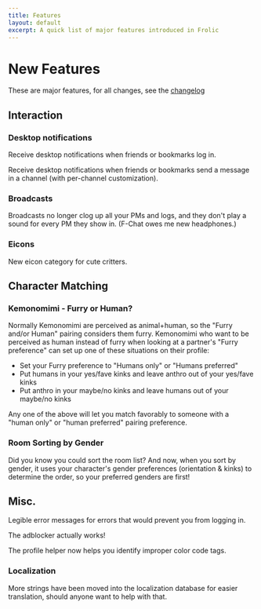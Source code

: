 ```yaml
---
title: Features
layout: default
excerpt: A quick list of major features introduced in Frolic
---
```

# New Features
These are major features, for all changes, see the [changelog](development/CHANGELOG.md)

## Interaction
### Desktop notifications
Receive desktop notifications when friends or bookmarks log in.

Receive desktop notifications when friends or bookmarks send a message in a channel (with per-channel customization).

### Broadcasts
Broadcasts no longer clog up all your PMs and logs, and they don't play a sound for every PM they show in. (F-Chat owes me new headphones.)

### Eicons
New eicon category for cute critters.

## Character Matching
### Kemonomimi - Furry or Human?
Normally Kemonomimi are perceived as animal+human, so the "Furry and/or Human" pairing considers them furry. Kemonomimi who want to be perceived as human instead of furry when looking at a partner's "Furry preference" can set up one of these situations on their profile:

* Set your Furry preference to "Humans only" or "Humans preferred"
* Put humans in your yes/fave kinks and leave anthro out of your yes/fave kinks
* Put anthro in your maybe/no kinks and leave humans out of your maybe/no kinks

Any one of the above will let you match favorably to someone with a "human only" or "human preferred" pairing preference.

### Room Sorting by Gender
Did you know you could sort the room list? And now, when you sort by gender, it uses your character's gender preferences (orientation & kinks) to determine the order, so your preferred genders are first!

## Misc.
Legible error messages for errors that would prevent you from logging in.

The adblocker actually works!

The profile helper now helps you identify improper color code tags.

### Localization
More strings have been moved into the localization database for easier translation, should anyone want to help with that.
